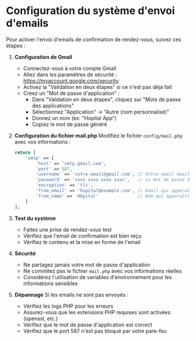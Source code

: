 # Configuration du système d'envoi d'emails

Pour activer l'envoi d'emails de confirmation de rendez-vous, suivez ces étapes :

1. **Configuration de Gmail**
   - Connectez-vous à votre compte Gmail
   - Allez dans les paramètres de sécurité : https://myaccount.google.com/security
   - Activez la "Validation en deux étapes" si ce n'est pas déjà fait
   - Créez un "Mot de passe d'application" :
     * Dans "Validation en deux étapes", cliquez sur "Mots de passe des applications"
     * Sélectionnez "Application" -> "Autre (nom personnalisé)"
     * Donnez un nom (ex: "Hopital App")
     * Copiez le mot de passe généré

2. **Configuration du fichier mail.php**
   Modifiez le fichier `config/mail.php` avec vos informations :
   ```php
   return [
       'smtp' => [
           'host' => 'smtp.gmail.com',
           'port' => 587,
           'username' => 'votre-email@gmail.com', // Votre email Gmail
           'password' => 'xxxx xxxx xxxx xxxx',   // Le mot de passe d'application généré
           'encryption' => 'tls',
           'from_email' => 'hopital@example.com', // Email qui apparaîtra comme expéditeur
           'from_name' => 'Hôpital'               // Nom qui apparaîtra comme expéditeur
       ]
   ];
   ```

3. **Test du système**
   - Faites une prise de rendez-vous test
   - Vérifiez que l'email de confirmation est bien reçu
   - Vérifiez le contenu et la mise en forme de l'email

4. **Sécurité**
   - Ne partagez jamais votre mot de passe d'application
   - Ne commitez pas le fichier `mail.php` avec vos informations réelles
   - Considérez l'utilisation de variables d'environnement pour les informations sensibles

5. **Dépannage**
   Si les emails ne sont pas envoyés :
   - Vérifiez les logs PHP pour les erreurs
   - Assurez-vous que les extensions PHP requises sont activées (openssl, etc.)
   - Vérifiez que le mot de passe d'application est correct
   - Vérifiez que le port 587 n'est pas bloqué par votre pare-feu
